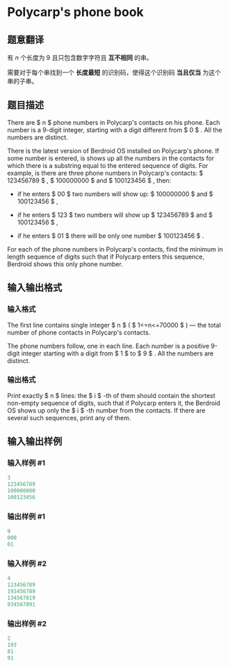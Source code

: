 # Polycarp&#039;s phone book

## 题意翻译

有 $n$ 个长度为 $9$ 且只包含数字字符且 **互不相同** 的串。

需要对于每个串找到一个 **长度最短** 的识别码，使得这个识别码 **当且仅当** 为这个串的子串。

## 题目描述

There are $ n $ phone numbers in Polycarp's contacts on his phone. Each number is a 9-digit integer, starting with a digit different from $ 0 $ . All the numbers are distinct.

There is the latest version of Berdroid OS installed on Polycarp's phone. If some number is entered, is shows up all the numbers in the contacts for which there is a substring equal to the entered sequence of digits. For example, is there are three phone numbers in Polycarp's contacts: $ 123456789 $ , $ 100000000 $ and $ 100123456 $ , then:

- if he enters $ 00 $ two numbers will show up: $ 100000000 $ and $ 100123456 $ ,

- if he enters $ 123 $ two numbers will show up $ 123456789 $ and $ 100123456 $ ,

- if he enters $ 01 $ there will be only one number $ 100123456 $ .

For each of the phone numbers in Polycarp's contacts, find the minimum in length sequence of digits such that if Polycarp enters this sequence, Berdroid shows this only phone number.

## 输入输出格式

### 输入格式

The first line contains single integer $ n $ ( $ 1<=n<=70000 $ ) — the total number of phone contacts in Polycarp's contacts.

The phone numbers follow, one in each line. Each number is a positive 9-digit integer starting with a digit from $ 1 $ to $ 9 $ . All the numbers are distinct.

### 输出格式

Print exactly $ n $ lines: the $ i $ -th of them should contain the shortest non-empty sequence of digits, such that if Polycarp enters it, the Berdroid OS shows up only the $ i $ -th number from the contacts. If there are several such sequences, print any of them.

## 输入输出样例

### 输入样例 #1

```cpp
3
123456789
100000000
100123456

```
### 输出样例 #1

```cpp
9
000
01

```
### 输入样例 #2

```cpp
4
123456789
193456789
134567819
934567891

```
### 输出样例 #2

```cpp
2
193
81
91

```
